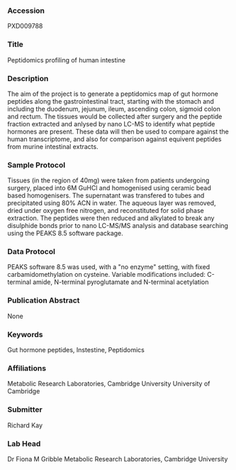 ### Accession
PXD009788

### Title
Peptidomics profiling of human intestine

### Description
The aim of the project is to generate a peptidomics map of gut hormone peptides along the gastrointestinal tract, starting with the stomach and including the duodenum, jejunum, ileum, ascending colon, sigmoid colon and rectum. The tissues would be collected after surgery and the peptide fraction extracted and anlysed by nano LC-MS to identify what peptide hormones are present. These data will then be used to compare against the human transcriptome, and also for comparison against equivent peptides from murine intestinal extracts.

### Sample Protocol
Tissues (in the region of 40mg) were taken from patients undergoing surgery, placed into 6M GuHCl and homogenised using ceramic bead based homogenisers. The supernatant was transfered to tubes and precipitated using 80% ACN in water. The aqueous layer was removed, dried under oxygen free nitrogen, and reconstituted for solid phase extraction. The peptides were then reduced and alkylated to break any disulphide bonds prior to nano LC-MS/MS analysis and database searching using the PEAKS 8.5 software package.

### Data Protocol
PEAKS software 8.5 was used, with a "no enzyme" setting, with fixed carbamidomethylation on cysteine. Variable modifications included: C-terminal amide, N-terminal pyroglutamate and N-terminal acetylation

### Publication Abstract
None

### Keywords
Gut hormone peptides, Instestine, Peptidomics

### Affiliations
Metabolic Research Laboratories, Cambridge University
University of Cambridge

### Submitter
Richard Kay

### Lab Head
Dr Fiona M Gribble
Metabolic Research Laboratories, Cambridge University


